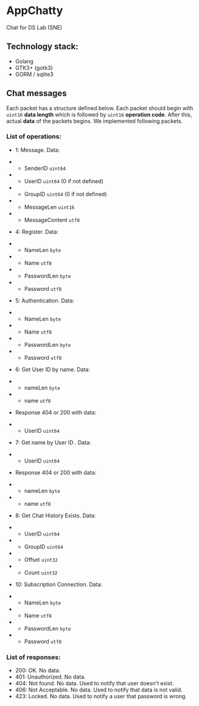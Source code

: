 # AppChatty
Chat for DS Lab (SNE)

## Technology stack:
- Golang
- GTK3+ (gotk3)
- GORM / sqlite3

## Chat messages

Each packet has a structure defined below. Each packet should begin with `uint16` **data length** which is followed by `uint16` **operation code**. After this, actual **data** of the packets begins. We implemented following packets.

### List of operations:

- 1: Message. Data: 
- - SenderID `uint64` 
- - UserID `uint64` (0 if not defined)
- - GroupID `uint64` (0 if not defined)
- - MessageLen `uint16`
- - MessageContent `utf8`

- 4: Register. Data:
- - NameLen `byte`
- - Name `utf8`
- - PasswordLen `byte`
- - Password `utf8`

- 5: Authentication. Data:
- - NameLen `byte`
- - Name `utf8`
- - PasswordLen `byte`
- - Password `utf8`

- 6: Get User ID by name. Data:
- - nameLen `byte`
- - name `utf8` 
- Response 404 or 200 with data:
- - UserID `uint64`

- 7: Get name by User ID . Data:
- - UserID `uint64`
- Response 404 or 200 with data:
- - nameLen `byte`
- - name `utf8` 

- 8: Get Chat History Exists. Data:
- - UserID `uint64`
- - GroupID `uint64`
- - Offset `uint32`
- - Count `uint32`

- 10: Subscription Connection. Data:
- - NameLen `byte`
- - Name `utf8`
- - PasswordLen `byte`
- - Password `utf8`


### List of responses: 

- 200: OK. No data.
- 401: Unauthorized. No data.
- 404: Not found. No data. Used to notify that user doesn't exist.
- 406: Not Acceptable. No data. Used to notify that data is not valid.
- 423: Locked. No data. Used to notify a user that password is wrong.